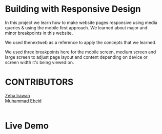 # Building with Responsive Design

In this project we learn how to make website pages responsive using media queries & using the mobile first approach.
We learned about major and minor breakpoints in this website.

We used thenextweb as a reference to apply the concepts that we learned.

We used three breakpoints here for the mobile screen, medium screen and large screen to adjust page layout and content depending on device or screen width it's being viewed on.


# CONTRIBUTORS 

<a href="https://github.com/JangkarBumi" target="_blank">Zeha Irawan</a> <br/>
<a href="https://github.com/mosaaleb" target="_blank">Muhammad Ebeid</a><br /><br />

# Live Demo


